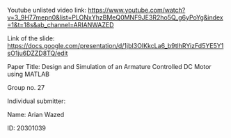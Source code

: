 Youtube unlisted video link: https://www.youtube.com/watch?v=3_9H77mepn0&list=PLONxYhzBMeQ0MNF9JE3R2ho5Q_g6yPoYg&index=1&t=18s&ab_channel=ARIANWAZED

Link of the slide: https://docs.google.com/presentation/d/1jbI3OIKkcLa6_b9tlhRYizFd5YE5Y1sO1ju6DZZD8TQ/edit

Paper Title: Design and Simulation of an Armature Controlled DC Motor using MATLAB

Group no. 27

Individual submitter:

Name: Arian Wazed

ID: 20301039






